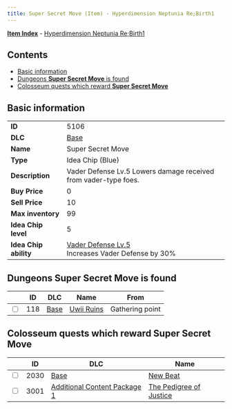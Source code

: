```yaml
---
title: Super Secret Move (Item) - Hyperdimension Neptunia Re;Birth1
---
```


[**Item Index**](/neptunia/rb1/item/index.html) - [Hyperdimension Neptunia Re;Birth1](/neptunia/rb1)

## Contents

- [Basic information](#basic-information)
- [Dungeons **Super Secret Move** is found](#dungeons-super-secret-move-is-found)
- [Colosseum quests which reward **Super Secret Move**](#colosseum-quests-which-reward-super-secret-move)
## Basic information

|   |   |
| -- | -- |
| **ID** | 5106 |
| **DLC** | [Base](/neptunia/rb1/dlc/1-base.html) |
| **Name** | Super Secret Move |
| **Type** | Idea Chip (Blue) |
| **Description** | Vader Defense Lv.5 Lowers damage received from vader-type foes. |
| **Buy Price** | 0 |
| **Sell Price** | 10 |
| **Max inventory** | 99 |
| **Idea Chip level** | 5 |
| **Idea Chip ability** | [Vader Defense Lv.5](/neptunia/rb1/avatar/1-9605-vader-defense-lv-5.html)<br />Increases Vader Defense by 30% |


## Dungeons **Super Secret Move** is found

|    | ID | DLC | Name | From |
| -- | -- | --- | ---- | ---- |
| <input type="checkbox" id="rb1-dungeon-1-118" class="trackbox" /> | 118 | [Base](/neptunia/rb1/dlc/1-base.html) | [Uwii Ruins](/neptunia/rb1/dungeon/1-118-uwii-ruins.html) | Gathering point |


## Colosseum quests which reward **Super Secret Move**

|    | ID | DLC | Name |
| -- | -- | --- | ---- |
| <input type="checkbox" id="rb1-colosseum-1-2030" class="trackbox" /> | 2030 | [Base](/neptunia/rb1/dlc/1-base.html) | [New Beat](/neptunia/rb1/colosseum/1-2030-new-beat.html) |
| <input type="checkbox" id="rb1-colosseum-10-3001" class="trackbox" /> | 3001 | [Additional Content Package 1](/neptunia/rb1/dlc/10-pack1.html) | [The Pedigree of Justice](/neptunia/rb1/colosseum/10-3001-the-pedigree-of-justice.html) |
